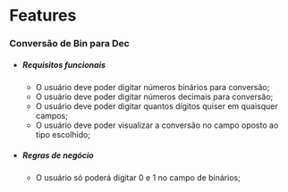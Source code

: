 # Features

### Conversão de Bin para Dec
- ##### Requisitos funcionais
  - O usuário deve poder digitar números binários para conversão;
  - O usuário deve poder digitar números decimais para conversão;
  - O usuário deve poder digitar quantos dígitos quiser em quaisquer campos;
  - O usuário deve poder visualizar a conversão no campo oposto ao tipo escolhido;
- ##### Regras de negócio
  - O usuário só poderá digitar 0 e 1 no campo de binários;